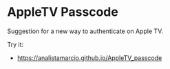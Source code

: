 # AppleTV Passcode
Suggestion for a new way to authenticate on Apple TV.

Try it:
- https://analistamarcio.github.io/AppleTV_passcode
